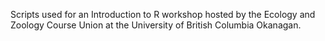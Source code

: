 Scripts used for an Introduction to R workshop hosted by the Ecology and Zoology Course Union at the University of British Columbia Okanagan.
